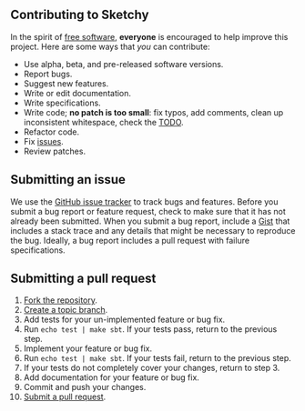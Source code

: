 ## Contributing to Sketchy
In the spirit of [free software][free-sw], **everyone** is encouraged to help
improve this project. Here are some ways that  *you* can contribute:

* Use alpha, beta, and pre-released software versions.
* Report bugs.
* Suggest new features.
* Write or edit documentation.
* Write specifications.
* Write code; **no patch is too small**: fix typos, add comments, clean up
  inconsistent whitespace, check the [TODO](TODO.md).
* Refactor code.
* Fix [issues][].
* Review patches.

## Submitting an issue
We use the [GitHub issue tracker][issues] to track bugs and features. Before
you submit a bug report or feature request, check to make sure that it has not
already been submitted. When you submit a bug report, include
a [Gist][] that includes a stack trace and any details that might be necessary
to reproduce the bug. Ideally, a bug report includes a pull request with
failure specifications.

## Submitting a pull request
1. [Fork the repository][fork].
2. [Create a topic branch][branch].
3. Add tests for your un-implemented feature or bug fix.
4. Run `echo test | make sbt`. If your tests pass, return to the previous step.
5. Implement your feature or bug fix.
6. Run `echo test | make sbt`. If your tests fail, return to the previous step.
7. If your tests do not completely cover your changes, return to step 3.
8. Add documentation for your feature or bug fix.
9. Commit and push your changes.
10. [Submit a pull request][pr].

<!-- Alphabetize list: -->
[branch]: http://learn.github.com/p/branching.html
[fork]: http://help.github.com/fork-a-repo
[free-sw]: http://www.fsf.org/licensing/essays/free-sw.html
[gist]: https://gist.github.com
[issues]: https://github.com/soundcloud/sketchy-core/issues
[pr]: http://help.github.com/send-pull-requests
